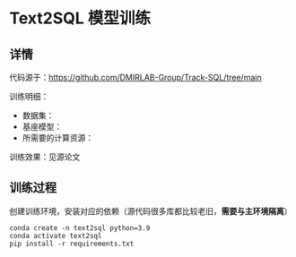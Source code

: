 # Text2SQL 模型训练

## 详情
代码源于：https://github.com/DMIRLAB-Group/Track-SQL/tree/main

训练明细：
- 数据集：
- 基座模型：
- 所需要的计算资源：

训练效果：见源论文

## 训练过程
创建训练环境，安装对应的依赖（源代码很多库都比较老旧，**需要与主环境隔离**）
```
conda create -n text2sql python=3.9
conda activate text2sql
pip install -r requirements.txt
```